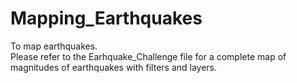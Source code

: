 # Mapping_Earthquakes
To map earthquakes.<br/>
Please refer to the Earhquake_Challenge file for a complete map of magnitudes of earthquakes with filters and layers.
